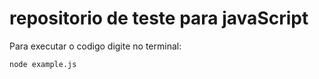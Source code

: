 # repositorio de teste para javaScript
Para executar o codigo digite no terminal:
```
node example.js
```

